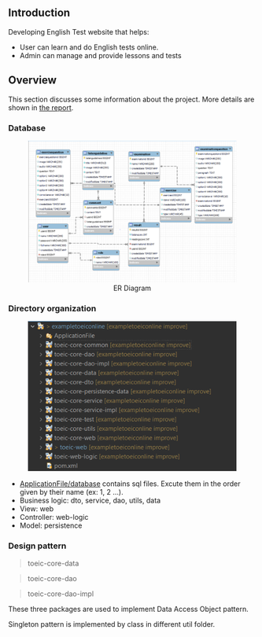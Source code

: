 ## Introduction
Developing English Test website that helps:

* User can learn and do English tests online.
* Admin can manage and provide lessons and tests

## Overview
This section discusses some information about the project. More details are shown in [the report](ApplicationFile/assets/report.pdf).

### Database
<figure style="text-align: center;">
    <img src="ApplicationFile/assets/erd_database.png"
         alt="ER Diagram" width="800" height="auto">
    <figcaption>ER Diagram</figcaption>
</figure>

### Directory organization
<figure style="text-align: center;">
    <img src="ApplicationFile/assets/directory_organization.png"
         alt="Directory organization">
    <figcaption> </figcaption>
</figure>


* [ApplicationFile/database](ApplicationFile/database) contains sql files. Excute them in the order given by their name (ex: 1, 2 ...).
* Business logic: dto, service, dao, utils, data
* View: web
* Controller: web-logic
* Model: persistence

### Design pattern
> toeic-core-data

> toeic-core-dao

> toeic-core-dao-impl

These three packages are used to implement Data Access Object pattern.

Singleton pattern is implemented by class in different util folder.
